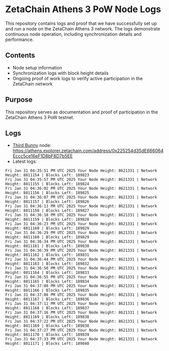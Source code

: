 # ZetaChain Athens 3 PoW Node Logs
This repository contains logs and proof that we have successfully set up and run a node on the ZetaChain Athens 3 network. The logs demonstrate continuous node operation, including synchronization details and performance.

## Contents
- Node setup information
- Synchronization logs with block height details
- Ongoing proof of work logs to verify active participation in the ZetaChain network

## Purpose
This repository serves as documentation and proof of participation in the ZetaChain Athens 3 PoW testnet.

## Logs

- [Third Bunny](https://thirdbunny.xyz/) node: https://athens.explorer.zetachain.com/address/0x225254d35dE666064Eccc5ce16eF1D8bF8D7b5EE
- Latest logs:
```
Fri Jan 31 04:35:51 PM UTC 2025 Your Node Height: 8621331 | Network Height: 8811154 | Blocks Left: 189823
Fri Jan 31 04:35:57 PM UTC 2025 Your Node Height: 8621331 | Network Height: 8811155 | Blocks Left: 189824
Fri Jan 31 04:36:02 PM UTC 2025 Your Node Height: 8621331 | Network Height: 8811156 | Blocks Left: 189825
Fri Jan 31 04:36:07 PM UTC 2025 Your Node Height: 8621331 | Network Height: 8811157 | Blocks Left: 189826
Fri Jan 31 04:36:13 PM UTC 2025 Your Node Height: 8621331 | Network Height: 8811158 | Blocks Left: 189827
Fri Jan 31 04:36:18 PM UTC 2025 Your Node Height: 8621331 | Network Height: 8811159 | Blocks Left: 189828
Fri Jan 31 04:36:23 PM UTC 2025 Your Node Height: 8621331 | Network Height: 8811160 | Blocks Left: 189829
Fri Jan 31 04:36:29 PM UTC 2025 Your Node Height: 8621331 | Network Height: 8811160 | Blocks Left: 189829
Fri Jan 31 04:36:34 PM UTC 2025 Your Node Height: 8621331 | Network Height: 8811161 | Blocks Left: 189830
Fri Jan 31 04:36:39 PM UTC 2025 Your Node Height: 8621331 | Network Height: 8811162 | Blocks Left: 189831
Fri Jan 31 04:36:44 PM UTC 2025 Your Node Height: 8621331 | Network Height: 8811163 | Blocks Left: 189832
Fri Jan 31 04:36:50 PM UTC 2025 Your Node Height: 8621331 | Network Height: 8811164 | Blocks Left: 189833
Fri Jan 31 04:36:55 PM UTC 2025 Your Node Height: 8621331 | Network Height: 8811165 | Blocks Left: 189834
Fri Jan 31 04:37:00 PM UTC 2025 Your Node Height: 8621331 | Network Height: 8811166 | Blocks Left: 189835
Fri Jan 31 04:37:06 PM UTC 2025 Your Node Height: 8621331 | Network Height: 8811167 | Blocks Left: 189836
Fri Jan 31 04:37:11 PM UTC 2025 Your Node Height: 8621331 | Network Height: 8811168 | Blocks Left: 189837
Fri Jan 31 04:37:16 PM UTC 2025 Your Node Height: 8621331 | Network Height: 8811169 | Blocks Left: 189838
Fri Jan 31 04:37:22 PM UTC 2025 Your Node Height: 8621331 | Network Height: 8811169 | Blocks Left: 189838
Fri Jan 31 04:37:27 PM UTC 2025 Your Node Height: 8621331 | Network Height: 8811170 | Blocks Left: 189839
Fri Jan 31 04:37:33 PM UTC 2025 Your Node Height: 8621331 | Network Height: 8811171 | Blocks Left: 189840
```
